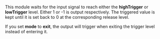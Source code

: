 
[comment]: # (TimeSeriesCanvasModule)
This module waits for the input signal to reach either the **highTrigger** or **lowTrigger** level. Either 1 or -1 is output respectively. The triggered value is kept until it is set back to 0 at the corresponding release level.
  


If you set **mode** to **exit**, the output will trigger when exiting the trigger level instead of entering it.